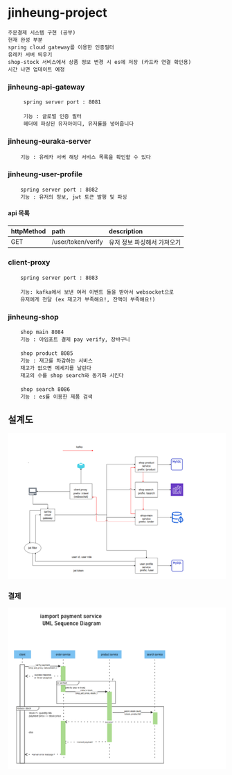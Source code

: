 
# jinheung-project
```
주문결제 시스템 구현 (공부)
현재 완성 부분
spring cloud gateway를 이용한 인증필터
유레카 서버 띄우기
shop-stock 서비스에서 상품 정보 변경 시 es에 저장 (카프카 연결 확인용)
시간 나면 업데이트 예정
```


### jinheung-api-gateway

```
     spring server port : 8081
     
     기능 : 글로벌 인증 필터 
     헤더에 파싱된 유저아이디, 유저롤을 넣어줍니다
```

### jinheung-euraka-server

```
    기능 : 유레카 서버 해당 서비스 목록을 확인할 수 있다
```

### jinheung-user-profile 

```
    spring server port : 8082
    기능 : 유저의 정보, jwt 토큰 발행 및 파싱
```
#### api 목록
| httpMethod | path | description
|:-----------|:---|:---|
| GET        | /user/token/verify | 유저 정보 파싱해서 가져오기 



### client-proxy 

```
    spring server port : 8083
    
    기능: kafka에서 보낸 여러 이벤트 들을 받아서 websocket으로 
    유저에게 전달 (ex 재고가 부족해요!, 잔액이 부족해요!)
```



### jinheung-shop

```
    shop main 8084
    기능 : 아임포트 결제 pay verify, 장바구니 

    shop product 8085
    기능 : 재고를 차감하는 서비스
    재고가 없으면 메세지를 날린다
    재고의 수를 shop search와 동기화 시킨다 
    
    shop search 8086
    기능 : es를 이용한 제품 검색 
```
## 설계도 
![](설계도.png)
### 결제
![](결제.png)
